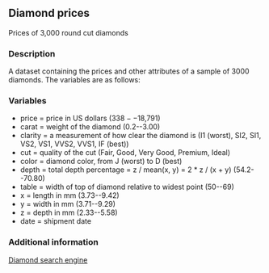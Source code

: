 ## Diamond prices

Prices of 3,000 round cut diamonds

### Description

A dataset containing the prices and other attributes of a sample of 3000 diamonds. The variables are as follows:

### Variables

- price = price in US dollars ($338--$18,791)
- carat = weight of the diamond (0.2--3.00)
- clarity = a measurement of how clear the diamond is (I1 (worst), SI2, SI1, VS2, VS1, VVS2, VVS1, IF (best))
- cut = quality of the cut (Fair, Good, Very Good, Premium, Ideal)
- color = diamond color, from J (worst) to D (best)
- depth = total depth percentage = z / mean(x, y) = 2 * z / (x + y) (54.2--70.80)
- table = width of top of diamond relative to widest point (50--69)
- x = length in mm (3.73--9.42)
- y = width in mm (3.71--9.29)
- z = depth in mm (2.33--5.58)
- date = shipment date

### Additional information

<a href="http://www.diamondse.info/diamonds-clarity.asp" target="_blank">Diamond search engine</a>
